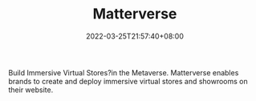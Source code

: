 ﻿---
weight: 
title: "Matterverse"
description: "Build Immersive Virtual Stores?in the Metaverse. Matterverse enables brands to create and deploy immersive virtual stores and showrooms on their website."
date: 2022-03-25T21:57:40+08:00
lastmod: 2022-03-25T16:45:40+08:00
draft: false
authors: ["Metabd"]
featuredImage: "612.webp"
link: "https://www.matterverse.com/"
tags: ["Matterverse","元宇宙电商"]
categories: ["navigation"]
navigation: ["元宇宙电商"]
lightgallery: true
toc: true
pinned: false
recommend: false
recommend1: false
---
Build Immersive Virtual Stores?in the Metaverse. Matterverse enables brands to create and deploy immersive virtual stores and showrooms on their website.
